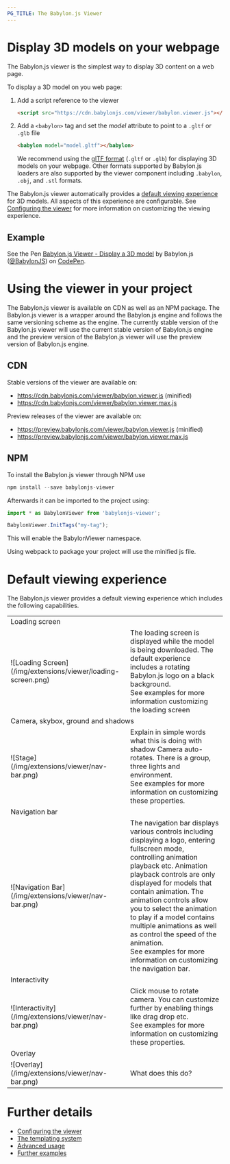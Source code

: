 ```yaml
---
PG_TITLE: The Babylon.js Viewer
---
```


# Display 3D models on your webpage

The Babylon.js viewer is the simplest way to display 3D content on a web page. 

To display a 3D model on you web page:

1. Add a script reference to the viewer 

   ```html
   <script src="https://cdn.babylonjs.com/viewer/babylon.viewer.js"></script> 
   ```
   
2. Add a `<babylon>` tag and set the *model* attribute to point to a `.gltf` or `.glb` file

   ```html
   <babylon model="model.gltf"></babylon>
   ```

   We recommend using the [glTF format](http://github.com/khronosgroup/gltf) (`.gltf` or `.glb`) for displaying 3D models on your webpage. Other formats supported by Babylon.js loaders are also supported by the viewer component including `.babylon`, `.obj`, and `.stl` formats.

The Babylon.js viewer automatically provides a [default viewing experience](#default-viewing-experience) for 3D models. All aspects of this experience are configurable. See [Configuring the viewer](//doc.babylonjs.com/extensions/Configuring_the_viewer) for more information on customizing the viewing experience. 

## Example 

<p data-height="400" data-theme-id="light" data-slug-hash="QxzBPd" data-default-tab="html,result" data-user="BabylonJS" data-embed-version="2" data-pen-title="Babylon.js Viewer - Display a 3D model" class="codepen">See the Pen <a href="https://codepen.io/BabylonJS/pen/QxzBPd/">Babylon.js Viewer - Display a 3D model</a> by Babylon.js (<a href="https://codepen.io/BabylonJS">@BabylonJS</a>) on <a href="https://codepen.io">CodePen</a>.</p>
<script async src="https://static.codepen.io/assets/embed/ei.js"></script>


# Using the viewer in your project

The Babylon.js viewer is available on CDN as well as an NPM package. The Babylon.js viewer is a wrapper around the Babylon.js engine and follows the same versioning scheme as the engine.  The currently stable version of the Babylon.js viewer will use the current stable version of Babylon.js engine and the preview version of the Babylon.js viewer will use the preview version of Babylon.js engine.

## CDN

Stable versions of the viewer are available on:

* https://cdn.babylonjs.com/viewer/babylon.viewer.js (minified)
* https://cdn.babylonjs.com/viewer/babylon.viewer.max.js 

Preview releases of the viewer are available on:

* https://preview.babylonjs.com/viewer/babylon.viewer.js (minified)
* https://preview.babylonjs.com/viewer/babylon.viewer.max.js

## NPM

To install the Babylon.js viewer through NPM use

```javascript
npm install --save babylonjs-viewer
```

Afterwards it can be imported to the project using:

```javascript
import * as BabylonViewer from 'babylonjs-viewer';

BabylonViewer.InitTags("my-tag");
```

This will enable the BabylonViewer namespace. 

Using webpack to package your project will use the minified js file.

# Default viewing experience

The Babylon.js viewer provides a default viewing experience which includes the following capabilities. 

<table>
<tr>
    <td colspan=2>Loading screen </td></tr>
<tr>
    <td>![Loading Screen](/img/extensions/viewer/loading-screen.png)</td>
    <td>The loading screen is displayed while the model is being downloaded. The default experience includes a rotating Babylon.js logo on a black background.<br>
        See examples for more information customizing the loading screen</td>
</tr>
<tr>
    <td colspan=2>Camera, skybox, ground and shadows</td></tr>
<tr>
    <td>![Stage](/img/extensions/viewer/nav-bar.png)</td>
    <td>Explain in simple words what this is doing with shadow Camera auto-rotates. There is a group, three lights and environment.<br>
        See examples for more information on customizing these properties.</td>
</tr>
<tr>
    <td colspan=2>Navigation bar</td></tr>
<tr>
    <td>![Navigation Bar](/img/extensions/viewer/nav-bar.png)</td>
    <td>The navigation bar displays various controls including displaying a logo, entering fullscreen mode, controlling animation playback etc. Animation playback controls are only displayed for models that contain animation. The animation controls allow you to select the animation to play if a model contains multiple animations as well as control the speed of the animation.<br>
        See examples for more information on customizing the navigation bar.</td>
</tr>
<tr>
    <td colspan=2>Interactivity</td></tr>
<tr>
    <td>![Interactivity](/img/extensions/viewer/nav-bar.png)</td>
    <td>Click mouse to rotate camera. You can customize further by enabling things like drag drop etc.<br>
    See examples for more information on customizing these properties.
    </td>
</tr>
<tr>
    <td colspan=2>Overlay</td></tr>
<tr>
    <td>![Overlay](/img/extensions/viewer/nav-bar.png)</td>
    <td>What does this do?</td>
</tr>
</table>


# Further details

* [Configuring the viewer](//doc.babylonjs.com/extensions/Configuring_the_viewer)
* [The templating system](//doc.babylonjs.com/extensions/The_templating_system)
* [Advanced usage](//doc.babylonjs.com/extensions/Advanced_usage)
* [Further examples](//doc.babylonjs.com/extensions/Viewer_examples)
